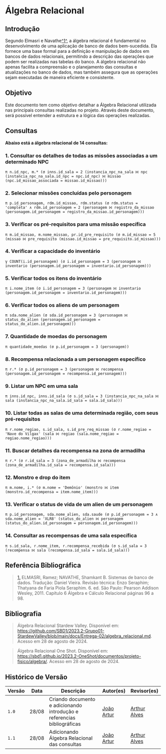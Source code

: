# Álgebra Relacional

## <a>Introdução</a>

Segundo Elmasri e Navathe<a id="anchor_1" href="#REF1">^1^</a>, a álgebra relacional é fundamental no desenvolvimento de uma aplicação de banco de dados bem-sucedida. Ela fornece uma base formal para a definição e manipulação de dados em bancos de dados relacionais, permitindo a descrição das operações que podem ser realizadas nas tabelas do banco. A álgebra relacional não apenas facilita a compreensão e o planejamento das consultas e atualizações no banco de dados, mas também assegura que as operações sejam executadas de maneira eficiente e consistente.

## <a>Objetivo</a>

Este documento tem como objetivo detalhar a Álgebra Relacional utilizada nas principais consultas realizadas no projeto. Através deste documento, será possível entender a estrutura e a lógica das operações realizadas.

## <a>Consultas</a>

**Abaixo está a álgebra relacional de 14 consultas:**

### <a>1. Consultar os detalhes de todas as missões associadas a um determinado NPC</a>

```π n.id_npc, m.* (σ inns.id_sala = 2 (instancia_npc_na_sala ⨝ npc (instancia_npc_na_sala.id_npc = npc.id_npc) ⨝ missao (npc.id_missao_associada = missao.id_missao)))```

### <a>2. Selecionar missões concluídas pelo personagem</a>

```π p.id_personagem, rdm.id_missao, rdm.status (σ rdm.status = 'completa' ∧ rdm.id_personagem = 2 (personagem ⨝ registro_da_missao (personagem.id_personagem = registro_da_missao.id_personagem)))```

### <a>3. Verificar os pré-requisitos para uma missão específica</a>

```π m.id_missao, m.nome_missao, pr.id_pre_requisito (σ m.id_missao = 5 (missao ⨝ pre_requisito (missao.id_missao = pre_requisito.id_missao)))```

### <a>4. Verificar a capacidade do inventário</a>

```γ COUNT(i.id_personagem) (σ i.id_personagem = 3 (personagem ⨝ inventario (personagem.id_personagem = inventario.id_personagem)))```

### <a>5. Verificar todos os itens do inventário</a>

```π i.nome_item (σ i.id_personagem = 3 (personagem ⨝ inventario (personagem.id_personagem = inventario.id_personagem)))```

### <a>6. Verificar todos os aliens de um personagem</a>

```π sda.nome_alien (σ sda.id_personagem = 3 (personagem ⨝ status_do_alien (personagem.id_personagem = status_do_alien.id_personagem)))```

### <a>7. Quantidade de moedas do personagem</a>

```π quantidade_moedas (σ p.id_personagem = 3 (personagem))```

### <a>8. Recompensa relacionada a um personagem específico</a>

```π r.* (σ p.id_personagem = 3 (personagem ⨝ recompensa (personagem.id_personagem = recompensa.id_personagem)))```

### <a>9. Listar um NPC em uma sala</a>

```π inns.id_npc, inns.id_sala (σ s.id_sala = 3 (instancia_npc_na_sala ⨝ sala (instancia_npc_na_sala.id_sala = sala.id_sala)))```

### <a>10. Listar todas as salas de uma determinada região, com seus pré-requisitos</a>

```π r.nome_regiao, s.id_sala, s.id_pre_req_missao (σ r.nome_regiao = 'Nave do Vilgax' (sala ⨝ regiao (sala.nome_regiao = regiao.nome_regiao)))```

### <a>11. Buscar detalhes da recompensa na zona de armadilha</a>

```π r.* (σ r.id_sala = 3 (zona_de_armadilha ⨝ recompensa (zona_de_armadilha.id_sala = recompensa.id_sala)))```

### <a>12. Monstro e drop do item</a>

```π m.nome, i.* (σ m.nome = 'Demônio' (monstro ⨝ item (monstro.id_recompensa = item.nome_item)))```

### <a>13. Verificar o status de vida de um alien de um personagem</a>

```π p.id_personagem, sda.nome_alien, sda.saude (σ p.id_personagem = 3 ∧ sda.nome_alien = 'XLR8' (status_do_alien ⨝ personagem (status_do_alien.id_personagem = personagem.id_personagem)))```

### <a>14. Consultar as recompensas de uma sala específica</a>

```π s.id_sala, r.nome_item, r.recompensa_recebida (σ s.id_sala = 3 (recompensa ⨝ sala (recompensa.id_sala = sala.id_sala)))```

## <a>Referência Bibliográfica</a>

> <a id="REF1" href="#anchor_1">1.</a> ELMASRI, Ramez; NAVATHE, Shamkant B. Sistemas de banco de dados. Tradução: Daniel Vieira. Revisão técnica: Enzo Seraphim; Thatyana de Faria Piola Seraphim. 6. ed. São Paulo: Pearson Addison Wesley, 2011. Capítulo 6 Álgebra e Cálculo Relacional páginas 96 a 98.

## <a>Bibliografia</a>

> Álgebra Relacional Stardew Valley. Disponível em: <https://github.com/SBD1/2023.2-Grupo01-StardewValley/blob/main/docs/Entrega-02/algebra_relacional.md>. Acesso em 28 de agosto de 2024.

> Álgebra Relacional One Shot. Disponível em: <https://sbd1.github.io/2023.2-OneShot/documentos/projeto-fisico/algebra/>. Acesso em 28 de agosto de 2024.

## <a>Histórico de Versão</a>

| Versão| Data | Descrição  | Autor(es)  | Revisor(es) |
| ----- |----- | ---------- | ---------- | ----------- | 
| `1.0` | 28/08 | Criando documento e adicionando introdução e referencias bibliográficas| [João Artur](https://github.com/joao-artl) | [Arthur Alves](https://github.com/arthrok)|
| `1.1` | 28/08 | Adicionando Álgebra Relacional das consultas| [João Artur](https://github.com/joao-artl) | [Arthur Alves](https://github.com/arthrok)|